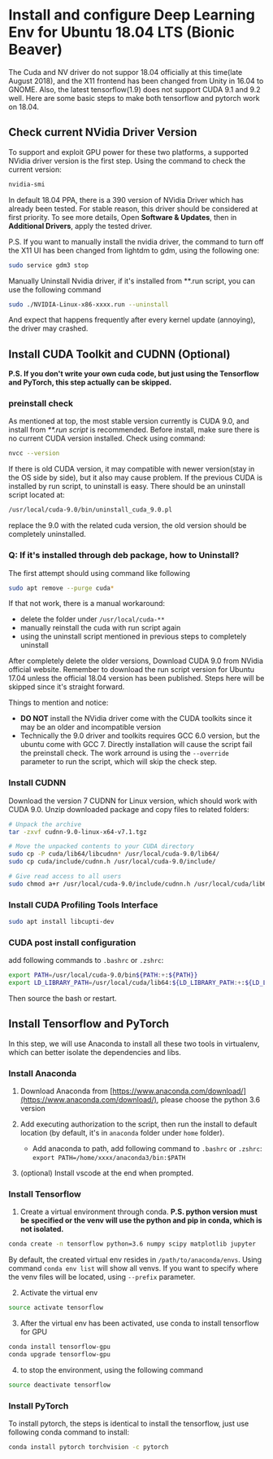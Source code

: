 # Install and configure Deep Learning Env for Ubuntu 18.04 LTS (Bionic Beaver)

The Cuda and NV driver do not suppor 18.04 officially at this time(late August 2018), and the X11 frontend has been changed from Unity in 16.04 to GNOME. Also, the latest tensorflow(1.9) does not support CUDA 9.1 and 9.2 well. Here are some basic steps to make both tensorflow and pytorch work on 18.04.

## Check current NVidia Driver Version
To support and exploit GPU power for these two platforms, a supported NVidia driver version is the first step. Using the command to check the current version:
```bash
nvidia-smi
```
In default 18.04 PPA, there is a 390 version of NVidia Driver which has already been tested. For stable reason, this driver should be considered at first priority. To see more details, Open **Software & Updates**, then in **Additional Drivers**, apply the tested driver.

P.S. If you want to manually install the nvidia driver, the command to turn off the X11 UI has been changed from lightdm to gdm, using the following one:
```bash
sudo service gdm3 stop
```
Manually Uninstall Nvidia driver, if it's installed from **.run script, you can use the following command
```bash
sudo ./NVIDIA-Linux-x86-xxxx.run --uninstall
```
And expect that happens frequently after every kernel update (annoying), the driver may crashed.

## Install CUDA Toolkit and CUDNN (Optional)
**P.S. If you don't write your own cuda code, but just using the Tensorflow and PyTorch, this step actually can be skipped.**
### preinstall check
As mentioned at top, the most stable version currently is CUDA 9.0, and install from _**.run script_ is recommended. Before install, make sure there is no current CUDA version installed. Check using command:
```bash
nvcc --version
```
If there is old CUDA version, it may compatible with newer version(stay in the OS side by side), but it also may cause problem. If the previous CUDA is installed by run script, to uninstall is easy. There should be an uninstall script located at: 
```bash
/usr/local/cuda-9.0/bin/uninstall_cuda_9.0.pl
```
replace the 9.0 with the related cuda version, the old version should be completely uninstalled.

### Q: If it's installed through deb package, how to Uninstall?
The first attempt should using command like following
```bash
sudo apt remove --purge cuda*
```
If that not work, there is a manual workaround:
* delete the folder under `/usr/local/cuda-**`
* manually reinstall the cuda with run script again
* using the uninstall script mentioned in previous steps to completely uninstall

After completely delete the older versions, Download CUDA 9.0 from NVidia official website. Remember to download the run script version for Ubuntu 17.04 unless the official 18.04 version has been published. Steps here will be skipped since it's straight forward. 

Things to mention and notice:

* **DO NOT** install the NVidia driver come with the CUDA toolkits since it may be an older and incompatible version
* Technically the 9.0 driver and toolkits requires GCC 6.0 version, but the ubuntu come with GCC 7. Directly installation will cause the script fail the preinstall check. The work arround is using the `--override` parameter to run the script, which will skip the check step.

### Install CUDNN
Download the version 7 CUDNN for Linux version, which should work with CUDA 9.0. Unzip downloaded package and copy files to related folders:
```bash
# Unpack the archive
tar -zxvf cudnn-9.0-linux-x64-v7.1.tgz

# Move the unpacked contents to your CUDA directory
sudo cp -P cuda/lib64/libcudnn* /usr/local/cuda-9.0/lib64/
sudo cp cuda/include/cudnn.h /usr/local/cuda-9.0/include/

# Give read access to all users
sudo chmod a+r /usr/local/cuda-9.0/include/cudnn.h /usr/local/cuda/lib64/libcudnn*
```

### Install CUDA Profiling Tools Interface
```bash
sudo apt install libcupti-dev
```

### CUDA post install configuration
add following commands to `.bashrc` or `.zshrc`:
```bash
export PATH=/usr/local/cuda-9.0/bin${PATH:+:${PATH}}
export LD_LIBRARY_PATH=/usr/local/cuda/lib64:${LD_LIBRARY_PATH:+:${LD_LIBRARY_PATH}}
```
Then source the bash or restart.

## Install Tensorflow and PyTorch
In this step, we will use Anaconda to install all these two tools in virtualenv, which can better isolate the dependencies and libs.

### Install Anaconda
1. Download Anaconda from [https://www.anaconda.com/download/](https://www.anaconda.com/download/), please choose the python 3.6 version

2. Add executing authorization to the script, then run the install to default location (by default, it's in `anaconda` folder under `home` folder).
    * Add anaconda to path, add following command to `.bashrc` or `.zshrc`: `export PATH=/home/xxxx/anaconda3/bin:$PATH`


3. (optional) Install vscode at the end when prompted.

### Install Tensorflow
1. Create a virtual environment through conda. **P.S. python version must be specified or the venv will use the python and pip in conda, which is not isolated.**
```bash
conda create -n tensorflow python=3.6 numpy scipy matplotlib jupyter
```
By default, the created virtual env resides in `/path/to/anaconda/envs`. Using command `conda env list` will show all venvs. If you want to specify where the venv files will be located, using `--prefix` parameter.

2. Activate the virtual env
```bash
source activate tensorflow
```

3. After the virtual env has been activated, use conda to install tensorflow for GPU
```bash
conda install tensorflow-gpu
conda upgrade tensorflow-gpu
```
4. to stop the environment, using the following command
```bash
source deactivate tensorflow
```

### Install PyTorch
To install pytorch, the steps is identical to install the tensorflow, just use following conda command to install:
```bash
conda install pytorch torchvision -c pytorch
```
